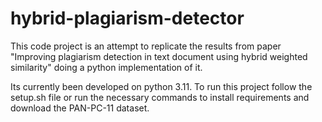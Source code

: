 # hybrid-plagiarism-detector
This code project is an attempt to replicate the results from paper "Improving plagiarism detection in text document using hybrid weighted similarity" doing a python implementation of it. 

Its currently been developed on python 3.11. To run this project follow the setup.sh file or run the necessary commands to install requirements and download the PAN-PC-11 dataset.
